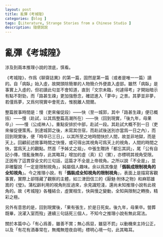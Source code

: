 ```yaml
---
layout: post
title: 亂彈《考城隍》
categories: [blog ]
tags: [Literature, Strange Stories from a Chinese Studio ]
description: 隨便說說
---
```


# 亂彈《考城隍》

涉及到兩本推理小說的泄底，慎看。

《考城隍》，作爲《聊齋誌異》的第一篇，固然是第一篇（或者是唯一一篇）讀的。自「病臥」始入虛，故開頭除簡單的人物簡介外便直入虛部。雖然「病臥」是事實上入虛的，但初讀此句並不會知道，直到「文宗未臨，何遽得考」才開始暗示有點不對勁，而「路甚生疎」更加強懸念，確認進入「夢中」之景。其夢並非夢，若僅爲夢，又爲何現實中會死去，惟脫離人間爾。

整篇敘事時間是：慢（吏來催促段）——快（至一城郭，其中「路甚生疎」便已概括）——慢（赴試，以其爲整篇高潮所在）——快（回到現實，「後九年，母果卒」）——慢（公成神人）。重點安排於中部，赴試一段。其赴試大概不到一日（吏來催促便策馬，到達城郭之後，未寫其住宿，而赴試後送別亦當爲一日之內），而回到現實後，便「時卒已三日」，以其所至之地時間快於人間，故並非地獄，而是天上。回顧前述敘事時間之快慢，或可得出其視角可爲天上的視角，人間的時間之快，當爲天上的觀點。然首「予姊丈之祖」，中張生贈詩「都忘其詞」，尾「公有自記小傳，惜亂後無存，此其略耳」增加的虛（真）幻（實），亦標明其視角受限。正因有了這貫穿全文的三句話，這篇才不全是上帝視角。之所以說「不全是」，並非確鑿說「一定是限制視角」，純屬個人趣味。余以爲其像是「**僞裝成限制視角的全知視角**」。今之推理小說，有「**僞裝成全知視角的限制視角**」，表面上是描寫客觀事實，實際上卻隱藏了觀察的主體，如三津田信三的《厭魅·附体之物》和麻耶雄嵩的《瑩》。蒲松齡利用的視角則反過來，余見識短淺，還尚未知推理小說有此視角的。故《考城隍》各種結合，虛實相生，快與慢之變動，全知與限制之轉換，精彩之極。

另外有意思的是，回到現實後，「果有張生，於是日死矣。後九年，母果卒。營葬既畢，浣濯入室而歿」連續三句話死三個人，不知今之推理小說有無此寫法。

關於本篇中心「有心爲善，雖善不賞；無心爲惡，雖惡不罰」以動機來主持公正，以及「有花有酒春常在，無燭無燈夜自明」標明心境一句，此其略耳。